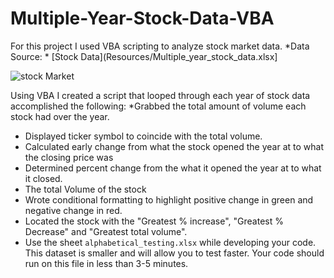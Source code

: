 # Multiple-Year-Stock-Data-VBA

For this project I used VBA scripting to analyze stock market data. 
*Data Source: * [Stock Data](Resources/Multiple_year_stock_data.xlsx]

![stock Market](Images/stockmarket.jpg)

Using VBA I created a script that looped through each year of stock data accomplished the following: 
*Grabbed the total amount of volume each stock had over the year.
* Displayed ticker symbol to coincide with the total volume.
* Calculated early change from what the stock opened the year at to what the closing price was 
* Determined percent change from the what it opened the year at to what it closed.
* The total Volume of the stock
* Wrote conditional formatting to highlight positive change in green and negative change in red.
* Located the stock with the "Greatest % increase", "Greatest % Decrease" and "Greatest total volume".
* Use the sheet `alphabetical_testing.xlsx` while developing your code. This dataset is smaller and will allow you to test faster. Your code should run on this file in less than 3-5 minutes.
